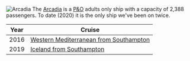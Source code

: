 ![Arcadia](2019/Iceland/norway/arcadia.jpg)
The [Arcadia](https://www.pocruises.com/cruise-ships/arcadia) is a [P&O](P&O)
adults only ship with a capacity of 2,388 passengers. To date (2020) it is the
only ship we've been on twice.

|Year|Cruise|
|-|-|
|2016|[Western Mediterranean from Southampton](2016/Arcadia/3)|
|2019|[Iceland from Southampton](2019/Iceland/arcadia)|
